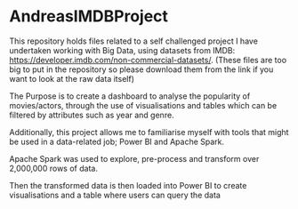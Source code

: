 # AndreasIMDBProject

This repository holds files related to a self challenged project I have undertaken working with Big Data, using datasets from IMDB: https://developer.imdb.com/non-commercial-datasets/. (These files are too big to put in the repository so please download them from the link if you want to look at the raw data itself)

The Purpose is to create a dashboard to analyse the popularity of movies/actors, through the use of visualisations and tables which can be filtered by attributes such as year and genre.

​Additionally, this project allows me to familiarise myself with tools that might be used in a data-related job; Power BI and Apache Spark.

Apache Spark was used to explore, pre-process and transform over 2,000,000 rows of data.

Then the transformed data is then loaded into Power BI to create visualisations and a table where users can query the data

